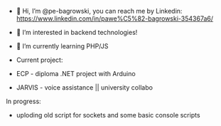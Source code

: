 - 👋 Hi, I’m @pe-bagrowski, you can reach me by Linkedin: https://www.linkedin.com/in/pawe%C5%82-bagrowski-354367a6/
- 👀 I’m interested in backend technologies!
- 🌱 I’m currently learning PHP/JS

- Current project:
- ECP - diploma .NET project with Arduino
- JARVIS - voice assistance || university collabo



In progress:
- uploding old script for sockets and some basic console scripts

<!---
pe-bagrowski/pe-bagrowski is a ✨ special ✨ repository because its `README.md` (this file) appears on your GitHub profile.
You can click the Preview link to take a look at your changes.
--->
